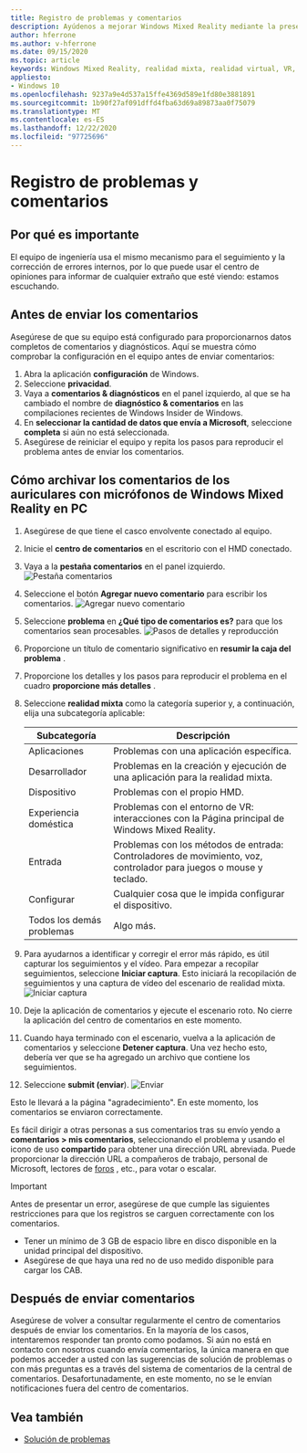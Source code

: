```yaml
---
title: Registro de problemas y comentarios
description: Ayúdenos a mejorar Windows Mixed Reality mediante la presentación de comentarios mediante las categorías correctas en la aplicación de centro de comentarios.
author: hferrone
ms.author: v-hferrone
ms.date: 09/15/2020
ms.topic: article
keywords: Windows Mixed Reality, realidad mixta, realidad virtual, VR, MR, comentarios, centro de comentarios, errores
appliesto:
- Windows 10
ms.openlocfilehash: 9237a9e4d537a15ffe4369d589e1fd80e3881891
ms.sourcegitcommit: 1b90f27af091dffd4fba63d69a89873aa0f75079
ms.translationtype: MT
ms.contentlocale: es-ES
ms.lasthandoff: 12/22/2020
ms.locfileid: "97725696"
---
```

# <a name="filing-bugs-and-feedback"></a>Registro de problemas y comentarios

## <a name="why-its-important"></a>Por qué es importante

El equipo de ingeniería usa el mismo mecanismo para el seguimiento y la corrección de errores internos, por lo que puede usar el centro de opiniones para informar de cualquier extraño que esté viendo: estamos escuchando.

## <a name="before-you-file-feedback"></a>Antes de enviar los comentarios

Asegúrese de que su equipo está configurado para proporcionarnos datos completos de comentarios y diagnósticos. Aquí se muestra cómo comprobar la configuración en el equipo antes de enviar comentarios:

1. Abra la aplicación **configuración** de Windows.
2. Seleccione **privacidad**.
3. Vaya a **comentarios & diagnósticos** en el panel izquierdo, al que se ha cambiado el nombre de **diagnóstico & comentarios** en las compilaciones recientes de Windows Insider de Windows.
4. En **seleccionar la cantidad de datos que envía a Microsoft**, seleccione **completa** si aún no está seleccionada.
5. Asegúrese de reiniciar el equipo y repita los pasos para reproducir el problema antes de enviar los comentarios.

## <a name="how-to-file-feedback-for-windows-mixed-reality-immersive-headsets-on-pc"></a>Cómo archivar los comentarios de los auriculares con micrófonos de Windows Mixed Reality en PC

1. Asegúrese de que tiene el casco envolvente conectado al equipo.
2. Inicie el **centro de comentarios** en el escritorio con el HMD conectado.
3. Vaya a la **pestaña comentarios** en el panel izquierdo. ![Pestaña comentarios](images/feedback1.png) 
4. Seleccione el botón **Agregar nuevo comentario** para escribir los comentarios. ![Agregar nuevo comentario](images/feedback2.png)
5. Seleccione **problema** en **¿Qué tipo de comentarios es?** para que los comentarios sean procesables. ![Pasos de detalles y reproducción](images/feedback3.png)
6. Proporcione un título de comentario significativo en **resumir la caja del problema** .
7. Proporcione los detalles y los pasos para reproducir el problema en el cuadro **proporcione más detalles** .
8. Seleccione **realidad mixta** como la categoría superior y, a continuación, elija una subcategoría aplicable:

   | Subcategoría      | Descripción                                                                           |
   |------------------|---------------------------------------------------------------------------------------|
   | Aplicaciones             | Problemas con una aplicación específica.                                                   |
   | Desarrollador        | Problemas en la creación y ejecución de una aplicación para la realidad mixta.                               |
   | Dispositivo           | Problemas con el propio HMD.                                                           |
   | Experiencia doméstica  | Problemas con el entorno de VR: interacciones con la Página principal de Windows Mixed Reality.    |
   | Entrada            | Problemas con los métodos de entrada: Controladores de movimiento, voz, controlador para juegos o mouse y teclado.|
   | Configurar           | Cualquier cosa que le impida configurar el dispositivo.                           |
   | Todos los demás problemas | Algo más.                                                                        |

9. Para ayudarnos a identificar y corregir el error más rápido, es útil capturar los seguimientos y el vídeo. Para empezar a recopilar seguimientos, seleccione **Iniciar captura**. Esto iniciará la recopilación de seguimientos y una captura de vídeo del escenario de realidad mixta. ![ Iniciar captura](images/feedback4.png)
10. Deje la aplicación de comentarios y ejecute el escenario roto. No cierre la aplicación del centro de comentarios en este momento.
11. Cuando haya terminado con el escenario, vuelva a la aplicación de comentarios y seleccione **Detener captura**. Una vez hecho esto, debería ver que se ha agregado un archivo que contiene los seguimientos.
12. Seleccione **submit (enviar**). ![ Enviar](images/feedback5.png)

Esto le llevará a la página "agradecimiento". En este momento, los comentarios se enviaron correctamente.

Es fácil dirigir a otras personas a sus comentarios tras su envío yendo a **comentarios > mis comentarios**, seleccionando el problema y usando el icono de uso **compartido** para obtener una dirección URL abreviada. Puede proporcionar la dirección URL a compañeros de trabajo, personal de Microsoft, lectores de [foros](https://forums.hololens.com/) , etc., para votar o escalar.

> [!IMPORTANT]
> Antes de presentar un error, asegúrese de que cumple las siguientes restricciones para que los registros se carguen correctamente con los comentarios.
>    * Tener un mínimo de 3 GB de espacio libre en disco disponible en la unidad principal del dispositivo.
>    * Asegúrese de que haya una red no de uso medido disponible para cargar los CAB.

## <a name="after-filing-feedback"></a>Después de enviar comentarios

Asegúrese de volver a consultar regularmente el centro de comentarios después de enviar los comentarios. En la mayoría de los casos, intentaremos responder tan pronto como podamos. Si aún no está en contacto con nosotros cuando envía comentarios, la única manera en que podemos acceder a usted con las sugerencias de solución de problemas o con más preguntas es a través del sistema de comentarios de la central de comentarios. Desafortunadamente, en este momento, no se le envían notificaciones fuera del centro de comentarios.

## <a name="see-also"></a>Vea también

* [Solución de problemas](troubleshooting-windows-mixed-reality.md)